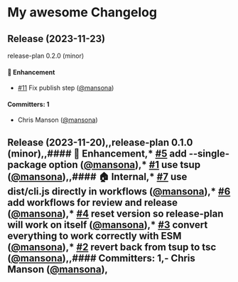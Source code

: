 # My awesome Changelog
## Release (2023-11-23)

release-plan 0.2.0 (minor)

#### :rocket: Enhancement
* [#11](https://github.com/embroider-build/release-plan/pull/11) Fix publish step ([@mansona](https://github.com/mansona))

#### Committers: 1
- Chris Manson ([@mansona](https://github.com/mansona))
## Release (2023-11-20),,release-plan 0.1.0 (minor),,#### :rocket: Enhancement,* [#5](https://github.com/embroider-build/release-plan/pull/5) add --single-package option ([@mansona](https://github.com/mansona)),* [#1](https://github.com/embroider-build/release-plan/pull/1) use tsup ([@mansona](https://github.com/mansona)),,#### :house: Internal,* [#7](https://github.com/embroider-build/release-plan/pull/7) use dist/cli.js directly in workflows ([@mansona](https://github.com/mansona)),* [#6](https://github.com/embroider-build/release-plan/pull/6) add workflows for review and release ([@mansona](https://github.com/mansona)),* [#4](https://github.com/embroider-build/release-plan/pull/4) reset version so release-plan will work on itself ([@mansona](https://github.com/mansona)),* [#3](https://github.com/embroider-build/release-plan/pull/3) convert everything to work correctly with ESM ([@mansona](https://github.com/mansona)),* [#2](https://github.com/embroider-build/release-plan/pull/2) revert back from tsup to tsc ([@mansona](https://github.com/mansona)),,#### Committers: 1,- Chris Manson ([@mansona](https://github.com/mansona)),